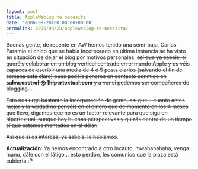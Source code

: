 ```yaml
---
layout: post
title: AppleWeblog te necesita
date: '2006-08-28T00:00:00+00:00'
permalink: 2006/08/28/appleweblog-te-necesita/
---
```

Buenas gente, de repente en AW hemos tenido una semi-baja, Carlos Paramio el chico que se había incorporado en última instancia se ha visto en situación de dejar el blog por motivos personales, <s>así que ya sabéis, si queréis colaborar en un blog vertical centrado en el mundo Apple y os véis capaces de escribir una media de 4 ó 5 posts diarios (salvando el fin de semana está claro) pues podéis poneros en contacto conmigo en <span style="font-weight:bold;">salva.castro[ @ ]hipertextual.com</span> y a ver si podemos ser compañeros de blogging...

Esto nos urge bastante la incorporación de gente, así que... cuanto antes mejor y la verdad no penséis en el dinero que de momento en los 4 meses que llevo, digamos que no es un factor relevante para que siga en hipertextual, aunque hay buenas perspectivas y quizás dentro de un tiempo sí que estemos montados en el dólar.

Así que si os interesa, ya sabéis, lo hablamos</s>.

<span style="font-weight:bold;">Actualización</span>: Ya hemos encontrado a otro incauto, mwahahahaha, venga manu, dále con el látigo... esto perdón, les comunico que la plaza está cubierta :P

